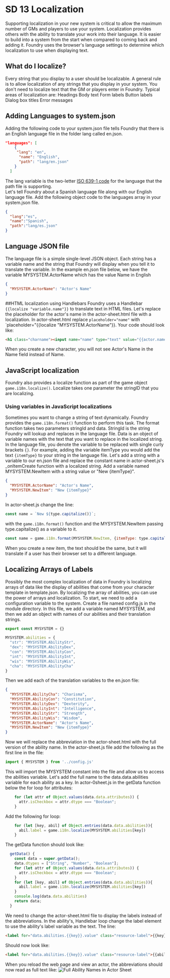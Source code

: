 # SD 13 Localization
Supporting localization in your new system is critical to allow the maximum number of GMs and players to use your system. Localization provides others with the ability to translate your work into their language. It is easier to build into a system from the start when compared to coming back and adding it. Foundry uses the browser's language settings to determine which localization to use when displaying text. 

## What do I localize?
Every string that you display to a user should be localizable. A general rule is to allow localization of any strings that you display in your system. You don't need to localize text that the GM or players enter in Foundry. Typical areas of localization are:
Headings 
Body text
Form labels
Button labels
Dialog box titles
Error messages
## Adding Languages to system.json
Adding the following code to your system.json file tells Foundry that there is an English language file in the folder lang called en.json. 
```json
"languages": [
    {
     "lang": "en",
      "name": "English",
      "path": "lang/en.json"
    }
  ]
```
The lang variable is the two-letter [ISO 639-1 code](https://en.wikipedia.org/wiki/List_of_ISO_639-1_codes) for the language that the path file is supporting.  
Let's tell Foundry about a Spanish language file along with our English language file. Add the following object code to the languages array in your system.json file. 
```json
{
  "lang":"es",
  "name":"Spanish",
  "path":"lang/es.json"
}
```
## Language JSON file
The language file is a simple single-level JSON object. Each string has a variable name and the string that Foundry will display when you tell it to translate the variable. In the example en.json file below, we have the variable MYSYSTEM.ActorName which has the value Name in English
```json
{
  "MYSYSTEM.ActorName": "Actor's Name"
}
```
##HTML localization using Handlebars
Foundry uses a Handlebar `{{localize "variable.name"}}` to translate text in HTML files. Let's replace the placeholder for the actor's name in the actor-sheet.html file with a localization. In actor-sheet.html replace `placeholder="name"` with `placeholder="{{localize "MYSYSTEM.ActorName"}}. Your code should look like:
```html
<h1 class="charname"><input name="name" type="text" value="{{actor.name}}" placeholder="{{localize "MYSYSTEM.ActorName"}}"/></h1>
```
When you create a new character, you will not see Actor's Name in the Name field instead of Name. 

## JavaScript localization
Foundry also provides a localize function as part of the game object `game.i18n.localize()`. Localize takes one parameter the stringID that you are localizing.  

### Using variables in JavaScript localizations
Sometimes you want to change a string of text dynamically. Foundry provides the `game.i18n.format()` function to perform this task. The format function takes two parameters stringId and data. StringId is the string Foundry will lookup and replaces in the language file. Data is an object of variable names with the text that you want to replace in the localized string. In the language file, you denote the variable to be replaced with single curly brackets `{}`. For example, adding the variable itemType you would add the text `{itemType}` to your string in the language file.
Let's add a string with a variable to our en.json file and replace the constant name in actor-sheet.js's _onItemCreate function with a localized string. Add a variable named MYSYSTEM.NewItem with a string value or "New {itemType}".
```json
{
  "MYSYSTEM.ActorName": "Actor's Name",
  "MYSYSTEM.NewItem": "New {itemType}"
}
```
In actor-sheet.js change the line:
```js
const name = `New ${type.capitalize()}`;
```
with the `game.i18n.format()` function and the MYSYSTEM.NewItem passing type.capitalize() as a variable to it.
```js
const name = game.i18n.format(MYSYSTEM.NewItem, {itemType: type.capitalize()})
```
When you create a new item, the text should be the same, but it will translate if a user has their browser set to a different language.

## Localizing Arrays of Labels
Possibly the most complex localization of data in Foundry is localizing arrays of data like the display of abilities that come from your character template in template.json. By localizing the array of abilities, you can use the power of arrays and localization. 
To start, we need to add a configuration variable to the system. Create a file named config.js in the module directory. In this file, we add a variable named MYSYSTEM, and then we add an object with names of our abilities and their translation strings.
```js
export const MYSYSTEM = {}

MYSYSTEM.abilities = {
  "str": "MYSYSTEM.AbilityStr",
  "dex": "MYSYSTEM.AbilityDex",
  "con": "MYSYSTEM.AbilityCon",
  "int": "MYSYSTEM.AbilityInt",
  "wis": "MYSYSTEM.AbilityWis",
  "cha": "MYSYSTEM.AbilityCha"
}
```
Then we add each of the translation variables to the en.json file:
```json
{
  "MYSYSTEM.AbilityCha": "Charisma",
  "MYSYSTEM.AbilityCon": "Constitution",
  "MYSYSTEM.AbilityDex": "Dexterity",
  "MYSYSTEM.AbilityInt": "Intelligence",
  "MYSYSTEM.AbilityStr": "Strength",
  "MYSYSTEM.AbilityWis": "Wisdom",
  "MYSYSTEM.ActorName": "Actor's Name",
  "MYSYSTEM.NewItem": "New {itemType}"
}
```
Now we will replace the abbreviation in the actor-sheet.html with the full version of the ability name. In the actor-sheet.js file add the following as the first line in the file:
```js
import { MYSYSTEM } from '../config.js'
```
This will import the MYSYSTEM constant into the file and allow us to access the abilities variable. Let's add the full name to the data.data.abilities variable for each ability as a key. In actor-0sheet.js in the getData function below the for loop for attributes:
```js
    for (let attr of Object.values(data.data.attributes)) {
      attr.isCheckbox = attr.dtype === "Boolean";
    }
```
Add the following for loop:
```js
    for (let [key, abil] of Object.entries(data.data.abilities)){
      abil.label = game.i18n.localize(MYSYSTEM.abilities[key])
    }
```
The getData function should look like:
```js
  getData() {
    const data = super.getData();
    data.dtypes = ["String", "Number", "Boolean"];
    for (let attr of Object.values(data.data.attributes)) {
      attr.isCheckbox = attr.dtype === "Boolean";
    }
    for (let [key, abil] of Object.entries(data.data.abilities)){
      abil.label = game.i18n.localize(MYSYSTEM.abilities[key])
    }
    console.log(data.data.abilities)
    return data;
  }
```
We need to change the actor-sheet.html file to display the labels instead of the abbreviations. In the ability's, Handlebar loop change the label element to use the ability's label variable as the text. The line:
```html
<label for="data.abilities.{{key}}.value" class="resource-label">{{key}}</label>
```
Should now look like:
```html
<label for="data.abilities.{{key}}.value" class="resource-label">{{ability.label}}</label>
```
When you reload the web page and view an actor, the abbreviations should now read as full text like:
![Full Ability Names in Actor Sheet](https://drive.google.com/file/d/1vkKmCo_YaB2eEROpIfDbSGLHGcIpWItd/view?usp=sharing)